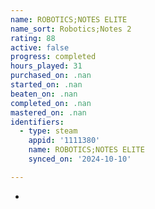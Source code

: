 ```yaml
---
name: ROBOTICS;NOTES ELITE
name_sort: Robotics;Notes 2
rating: 88
active: false
progress: completed
hours_played: 31
purchased_on: .nan
started_on: .nan
beaten_on: .nan
completed_on: .nan
mastered_on: .nan
identifiers:
  - type: steam
    appid: '1111380'
    name: ROBOTICS;NOTES ELITE
    synced_on: '2024-10-10'

---
```

-
